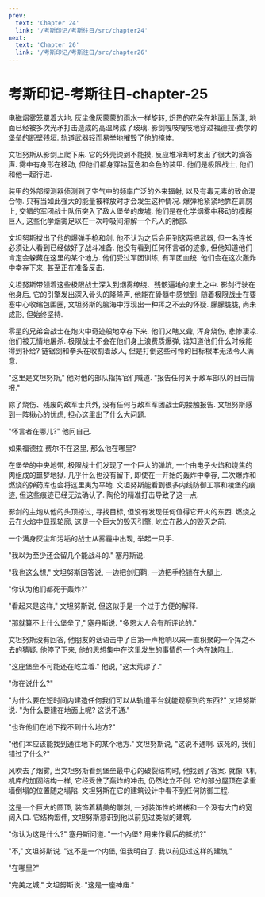 ```yaml
---
prev:
  text: 'Chapter 24'
  link: '/考斯印记/考斯往日/src/chapter24'
next:
  text: 'Chapter 26'
  link: '/考斯印记/考斯往日/src/chapter26'
---
```


# 考斯印记-考斯往日-chapter-25

电磁烟雾笼罩着大地. 灰尘像灰蒙蒙的雨水一样旋转, 炽热的花朵在地面上荡漾, 地面已经被多次光矛打击造成的高温烤成了玻璃. 影剑嘎吱嘎吱地穿过福德拉·费尔的堡垒的断壁残垣. 轨道武器轻而易举地摧毁了他的掩体.

文坦努斯从影剑上爬下来. 它的外壳烫到不能摸, 反应堆冷却时发出了很大的滴答声. 雾中有身形在移动, 但他们都身穿钴蓝色和金色的装甲. 他们是极限战士, 他们和他一起行进.

装甲的外部探测器侦测到了空气中的频率广泛的外来辐射, 以及有毒元素的致命混合物. 只有当如此强大的能量被释放时才会发生这种情况. 爆弹枪紧紧地靠在肩膀上, 交错的军团战士队伍突入了敌人堡垒的废墟. 他们是在化学烟雾中移动的模糊巨人, 这些化学烟雾足以在一次呼吸间溶解一个凡人的肺部.

文坦努斯拔出了他的爆弹手枪和剑. 他不认为之后会用到这两把武器, 但一名连长必须让人看到已经做好了战斗准备. 他没有看到任何怀言者的迹象, 但他知道他们肯定会躲藏在这里的某个地方. 他们受过军团训练, 有军团血统. 他们会在这次轰炸中幸存下来, 甚至正在准备反击.

文坦努斯带领着这些极限战士深入到烟雾缭绕、残骸遍地的废土之中. 影剑行驶在他身后, 它的引擎发出深入骨头的隆隆声, 他能在骨髓中感觉到. 随着极限战士在要塞中心收缩包围圈, 文坦努斯的脑海中浮现出一种挥之不去的怀疑. 朦朦胧胧, 尚未成形, 但始终坚持.

零星的兄弟会战士在炮火中奇迹般地幸存下来. 他们又瞎又聋, 浑身烧伤, 悲惨凄凉. 他们被无情地屠杀. 极限战士不会在他们身上浪费质爆弹, 谁知道他们什么时候能得到补给? 链锯剑和拳头在收割着敌人, 但是打倒这些可怜的目标根本无法令人满意.

"这里是文坦努斯," 他对他的部队指挥官们喊道. "报告任何关于敌军部队的目击情报."

除了烧伤、残废的敌军士兵外, 没有任何与敌军军团战士的接触报告. 文坦努斯感到一阵揪心的忧虑, 担心这里出了什么大问题.

"怀言者在哪儿?" 他问自己.

如果福德拉·费尔不在这里, 那么他在哪里?

在堡垒的中央地带, 极限战士们发现了一个巨大的弹坑, 一个由电子火焰和烧焦的肉组成的噩梦地狱. 几乎什么也没有留下, 即使在一开始的轰炸中幸存, 二次爆炸和燃烧的弹药库也会将这里夷为平地. 文坦努斯能看到很多内线防御工事和棱堡的痕迹, 但这些痕迹已经无法确认了. 陶伦的精准打击导致了这一点.

影剑的主炮从他的头顶掠过, 寻找目标, 但没有发现任何值得它开火的东西. 燃烧之云在火焰中显现轮廓, 这是一个巨大的毁灭引擎, 屹立在敌人的毁灭之前.

一个满身灰尘和污垢的战士从雾霾中出现, 举起一只手.

"我以为至少还会留几个能战斗的." 塞丹斯说.

"我也这么想," 文坦努斯回答说, 一边把剑归鞘, 一边把手枪锁在大腿上.

"你认为他们都死于轰炸?"

"看起来是这样," 文坦努斯说, 但这似乎是一个过于方便的解释.

"那就算不上什么堡垒了," 塞丹斯说. "多恩大人会有所评论的."

文坦努斯没有回答, 他朋友的话语击中了自第一声枪响以来一直积聚的一个挥之不去的猜疑. 他停了下来, 他的思想集中在这里发生的事情的一个内在缺陷上.

"这座堡垒不可能还在屹立着." 他说, "这太荒谬了."

"你在说什么?"

"为什么要在短时间内建造任何我们可以从轨道平台就能观察到的东西?" 文坦努斯说. "为什么要建在地面上呢? 这说不通."

"也许他们在地下找不到什么地方?"

"他们本应该能找到通往地下的某个地方." 文坦努斯说, "这说不通啊. 该死的, 我们错过了什么?"

风吹去了烟雾, 当文坦努斯看到堡垒最中心的破裂结构时, 他找到了答案. 就像飞机机库的加固结构一样, 它经受住了轰炸的冲击, 仍然屹立不倒. 它的部分屋顶在承重墙倒塌的位置随之塌陷. 文坦努斯在它的建筑设计中看不到任何防御工程.

这是一个巨大的圆顶, 装饰着精美的雕刻, 一对装饰性的塔楼和一个没有大门的宽阔入口. 它结构宏伟, 文坦努斯意识到他以前见过类似的建筑.

"你认为这是什么?" 塞丹斯问道. "一个內堡? 用来作最后的抵抗?"

"不," 文坦努斯说. "这不是一个内堡, 但我明白了. 我以前见过这样的建筑."

"在哪里?"

"完美之城," 文坦努斯说. "这是一座神庙."
